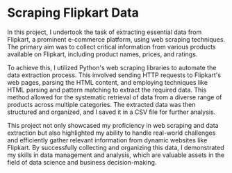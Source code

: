 # Scraping Flipkart Data 

In this project, I undertook the task of extracting essential data from Flipkart, a prominent e-commerce platform, using web scraping techniques. The primary aim was to collect critical information from various products available on Flipkart, including product names, prices, and ratings. 

To achieve this, I utilized Python's web scraping libraries to automate the data extraction process. This involved sending HTTP requests to Flipkart's web pages, parsing the HTML content, and employing techniques like HTML parsing and pattern matching to extract the required data. This method allowed for the systematic retrieval of data from a diverse range of products across multiple categories. The extracted data was then structured and organized, and I saved it in a CSV file for further analysis.

This project not only showcased my proficiency in web scraping and data extraction but also highlighted my ability to handle real-world challenges and efficiently gather relevant information from dynamic websites like Flipkart. By successfully collecting and organizing this data, I demonstrated my skills in data management and analysis, which are valuable assets in the field of data science and business decision-making.
